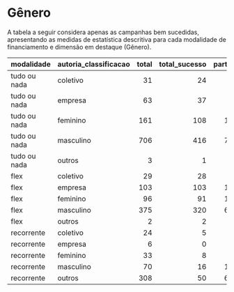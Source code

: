 # Gênero

A tabela a seguir considera apenas as campanhas bem sucedidas, apresentando as medidas
de estatística descritiva para cada modalidade de financiamento e dimensão em destaque
(Gênero).

| modalidade   | autoria_classificacao   |   total |   total_sucesso |   particip |   taxa_sucesso |   valor_sucesso |   media_sucesso |   std_sucesso |   min_sucesso |   max_sucesso |
|:-------------|:------------------------|--------:|----------------:|-----------:|---------------:|----------------:|----------------:|--------------:|--------------:|--------------:|
| tudo ou nada | coletivo                |      31 |              24 |        3,2 |           77,4 |       470.975,94 |        19.624,00 |      19.772,60 |       3.667,78 |      90.812,71 |
| tudo ou nada | empresa                 |      63 |              37 |        6,5 |           58,7 |      1.108.745,94 |        29.966,11 |      26.783,01 |         44,25 |     132.382,37 |
| tudo ou nada | feminino                |     161 |             108 |       16,7 |           67,1 |      1.968.199,04 |        18.224,07 |      13.209,90 |       1.411,34 |      67.155,87 |
| tudo ou nada | masculino               |     706 |             416 |       73,2 |           58,9 |      8.834.986,05 |        21.237,95 |      24.467,57 |        638,58 |     321.726,84 |
| tudo ou nada | outros                  |       3 |               1 |        0,3 |           33,3 |          474,55 |          474,55 |          0,00 |        474,55 |        474,55 |
| flex         | coletivo                |      29 |              28 |        4,8 |           96,6 |       579.887,89 |        20.710,28 |      31.836,29 |         24,19 |      98.773,91 |
| flex         | empresa                 |     103 |             103 |       17,0 |          100,0 |      1.625.473,75 |        15.781,30 |      39.199,19 |         28,19 |     385.603,24 |
| flex         | feminino                |      96 |              91 |       15,9 |           94,8 |       453.388,85 |         4.982,30 |       5.060,31 |         28,83 |      24.125,36 |
| flex         | masculino               |     375 |             320 |       62,0 |           85,3 |      2.642.033,20 |         8.256,35 |      24.733,55 |         30,74 |     358.829,68 |
| flex         | outros                  |       2 |               2 |        0,3 |          100,0 |         4.161,04 |         2.080,52 |        835,45 |       1.489,76 |       2.671,27 |
| recorrente   | coletivo                |      24 |               5 |        5,4 |           20,8 |          699,43 |          139,89 |        120,94 |         34,59 |        286,86 |
| recorrente   | empresa                 |       6 |               0 |        1,4 |            0,0 |            0,00 |            0,00 |          0,00 |          0,00 |          0,00 |
| recorrente   | feminino                |      33 |               8 |        7,5 |           24,2 |         2.225,67 |          278,21 |        473,68 |          5,80 |       1.422,50 |
| recorrente   | masculino               |      70 |              16 |       15,9 |           22,9 |         6.745,21 |          421,58 |        643,38 |          5,12 |       2.432,72 |
| recorrente   | outros                  |     308 |              50 |       69,8 |           16,2 |        15.242,33 |          304,85 |        782,80 |          3,08 |       4.127,14 |

